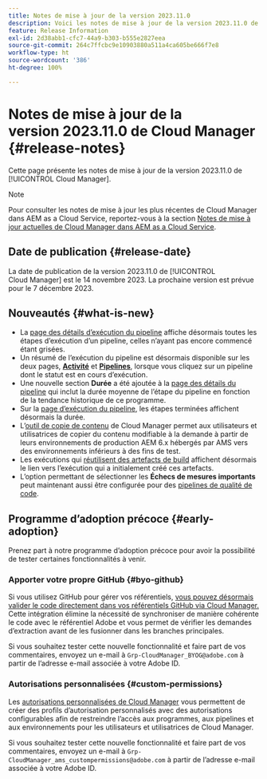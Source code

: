 ```yaml
---
title: Notes de mise à jour de la version 2023.11.0
description: Voici les notes de mise à jour de la version 2023.11.0 de Cloud Manager.
feature: Release Information
exl-id: 2d38abb1-cfc7-44a9-b303-b555e2827eea
source-git-commit: 264c7ffcbc9e10903880a511a4ca605be666f7e8
workflow-type: ht
source-wordcount: '386'
ht-degree: 100%

---
```



# Notes de mise à jour de la version 2023.11.0 de Cloud Manager {#release-notes}

Cette page présente les notes de mise à jour de la version 2023.11.0 de [!UICONTROL Cloud Manager].

>[!NOTE]
>
>Pour consulter les notes de mise à jour les plus récentes de Cloud Manager dans AEM as a Cloud Service, reportez-vous à la section [Notes de mise à jour actuelles de Cloud Manager dans AEM as a Cloud Service](https://experienceleague.adobe.com/docs/experience-manager-cloud-service/content/implementing/using-cloud-manager/release-notes-cloud-manager/release-notes-cm-current.html?lang=fr).

## Date de publication {#release-date}

La date de publication de la version 2023.11.0 de [!UICONTROL Cloud Manager] est le 14 novembre 2023. La prochaine version est prévue pour le 7 décembre 2023.

## Nouveautés {#what-is-new}

* La [page des détails d’exécution du pipeline](/help/using/managing-pipelines.md#view-details) affiche désormais toutes les étapes d’exécution d’un pipeline, celles n’ayant pas encore commencé étant grisées.
* Un résumé de l’exécution du pipeline est désormais disponible sur les deux pages, **[Activité](/help/using/managing-pipelines.md#activity)** et **[Pipelines](/help/using/managing-pipelines.md#pipelines)**, lorsque vous cliquez sur un pipeline dont le statut est en cours d’exécution.
* Une nouvelle section **Durée** a été ajoutée à la [page des détails du pipeline](/help/using/managing-pipelines.md#view-details) qui inclut la durée moyenne de l’étape du pipeline en fonction de la tendance historique de ce programme.
* Sur la [page d’exécution du pipeline](/help/using/managing-pipelines.md#activity-window), les étapes terminées affichent désormais la durée.
* L’[outil de copie de contenu](/help/using/content-copy.md) de Cloud Manager permet aux utilisateurs et utilisatrices de copier du contenu modifiable à la demande à partir de leurs environnements de production AEM 6.x hébergés par AMS vers des environnements inférieurs à des fins de test.
* Les exécutions qui [réutilisent des artefacts de build](/help/getting-started/project-setup.md#build-artifact-reuse) affichent désormais le lien vers l’exécution qui a initialement créé ces artefacts.
* L’option permettant de sélectionner les **Échecs de mesures importants** peut maintenant aussi être configurée pour des [pipelines de qualité de code](/help/using/non-production-pipelines.md).

## Programme d’adoption précoce {#early-adoption}

Prenez part à notre programme d’adoption précoce pour avoir la possibilité de tester certaines fonctionnalités à venir.

### Apporter votre propre GitHub {#byo-github}

Si vous utilisez GitHub pour gérer vos référentiels, [vous pouvez désormais valider le code directement dans vos référentiels GitHub via Cloud Manager.](/help/managing-code/byo-github.md) Cette intégration élimine la nécessité de synchroniser de manière cohérente le code avec le référentiel Adobe et vous permet de vérifier les demandes d’extraction avant de les fusionner dans les branches principales.

Si vous souhaitez tester cette nouvelle fonctionnalité et faire part de vos commentaires, envoyez un e-mail à `Grp-CloudManager_BYOG@adobe.com` à partir de l’adresse e-mail associée à votre Adobe ID.

### Autorisations personnalisées {#custom-permissions}

Les [autorisations personnalisées de Cloud Manager](/help/using/custom-permissions.md) vous permettent de créer des profils d’autorisation personnalisés avec des autorisations configurables afin de restreindre l’accès aux programmes, aux pipelines et aux environnements pour les utilisateurs et utilisatrices de Cloud Manager.

Si vous souhaitez tester cette nouvelle fonctionnalité et faire part de vos commentaires, envoyez un e-mail à `Grp-CloudManager_ams_custompermissions@adobe.com` à partir de l’adresse e-mail associée à votre Adobe ID.
